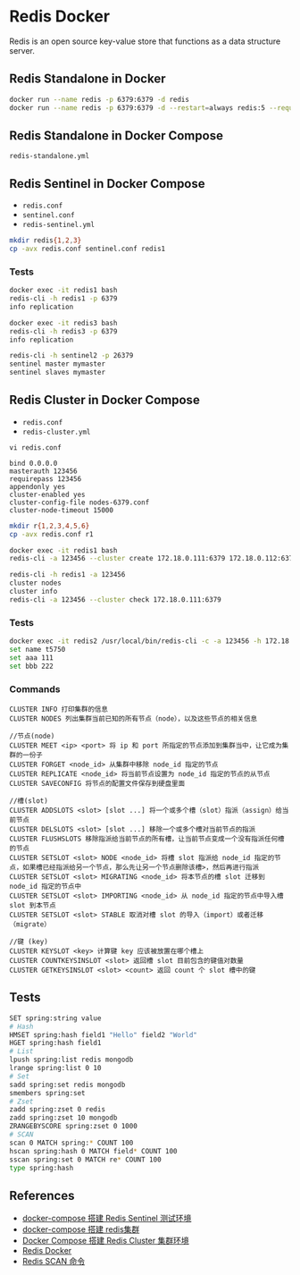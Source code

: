 # Redis Docker

Redis is an open source key-value store that functions as a data structure server.

## Redis Standalone in Docker
```sh
docker run --name redis -p 6379:6379 -d redis
docker run --name redis -p 6379:6379 -d --restart=always redis:5 --requirepass 123456
```

## Redis Standalone in Docker Compose
`redis-standalone.yml`

## Redis Sentinel in Docker Compose
- `redis.conf`
- `sentinel.conf`
- `redis-sentinel.yml`

```sh
mkdir redis{1,2,3}
cp -avx redis.conf sentinel.conf redis1
```

### Tests
```sh
docker exec -it redis1 bash
redis-cli -h redis1 -p 6379
info replication

docker exec -it redis3 bash
redis-cli -h redis3 -p 6379
info replication

redis-cli -h sentinel2 -p 26379
sentinel master mymaster
sentinel slaves mymaster
```

## Redis Cluster in Docker Compose
- `redis.conf`
- `redis-cluster.yml`

`vi redis.conf`
```
bind 0.0.0.0
masterauth 123456
requirepass 123456
appendonly yes
cluster-enabled yes
cluster-config-file nodes-6379.conf
cluster-node-timeout 15000
```

```sh
mkdir r{1,2,3,4,5,6}
cp -avx redis.conf r1

docker exec -it redis1 bash
redis-cli -a 123456 --cluster create 172.18.0.111:6379 172.18.0.112:6379 172.18.0.113:6379 172.18.0.114:6379 172.18.0.115:6379 172.18.0.116:6379 --cluster-replicas 1

redis-cli -h redis1 -a 123456
cluster nodes
cluster info
redis-cli -a 123456 --cluster check 172.18.0.111:6379
```

### Tests
```sh
docker exec -it redis2 /usr/local/bin/redis-cli -c -a 123456 -h 172.18.0.112
set name t5750
set aaa 111
set bbb 222
```

### Commands
```
CLUSTER INFO 打印集群的信息
CLUSTER NODES 列出集群当前已知的所有节点（node），以及这些节点的相关信息

//节点(node)
CLUSTER MEET <ip> <port> 将 ip 和 port 所指定的节点添加到集群当中，让它成为集群的一份子
CLUSTER FORGET <node_id> 从集群中移除 node_id 指定的节点
CLUSTER REPLICATE <node_id> 将当前节点设置为 node_id 指定的节点的从节点
CLUSTER SAVECONFIG 将节点的配置文件保存到硬盘里面

//槽(slot)
CLUSTER ADDSLOTS <slot> [slot ...] 将一个或多个槽（slot）指派（assign）给当前节点
CLUSTER DELSLOTS <slot> [slot ...] 移除一个或多个槽对当前节点的指派
CLUSTER FLUSHSLOTS 移除指派给当前节点的所有槽，让当前节点变成一个没有指派任何槽的节点
CLUSTER SETSLOT <slot> NODE <node_id> 将槽 slot 指派给 node_id 指定的节点，如果槽已经指派给另一个节点，那么先让另一个节点删除该槽>，然后再进行指派
CLUSTER SETSLOT <slot> MIGRATING <node_id> 将本节点的槽 slot 迁移到 node_id 指定的节点中
CLUSTER SETSLOT <slot> IMPORTING <node_id> 从 node_id 指定的节点中导入槽 slot 到本节点
CLUSTER SETSLOT <slot> STABLE 取消对槽 slot 的导入（import）或者迁移（migrate）

//键 (key)
CLUSTER KEYSLOT <key> 计算键 key 应该被放置在哪个槽上
CLUSTER COUNTKEYSINSLOT <slot> 返回槽 slot 目前包含的键值对数量
CLUSTER GETKEYSINSLOT <slot> <count> 返回 count 个 slot 槽中的键
```

## Tests
```sh
SET spring:string value
# Hash
HMSET spring:hash field1 "Hello" field2 "World"
HGET spring:hash field1
# List
lpush spring:list redis mongodb
lrange spring:list 0 10
# Set
sadd spring:set redis mongodb
smembers spring:set
# Zset
zadd spring:zset 0 redis
zadd spring:zset 10 mongodb
ZRANGEBYSCORE spring:zset 0 1000
# SCAN
scan 0 MATCH spring:* COUNT 100
hscan spring:hash 0 MATCH field* COUNT 100
sscan spring:set 0 MATCH re* COUNT 100
type spring:hash
```

## References
- [docker-compose 搭建 Redis Sentinel 测试环境](https://www.cnblogs.com/leffss/p/12082361.html)
- [docker-compose 搭建 redis集群](https://www.jianshu.com/p/ce14357cf0b4)
- [Docker Compose 搭建 Redis Cluster 集群环境](https://www.cnblogs.com/mrhelloworld/p/docker14.html)
- [Redis Docker](https://hub.docker.com/_/redis)
- [Redis SCAN 命令](https://redis.com.cn/commands/scan.html)